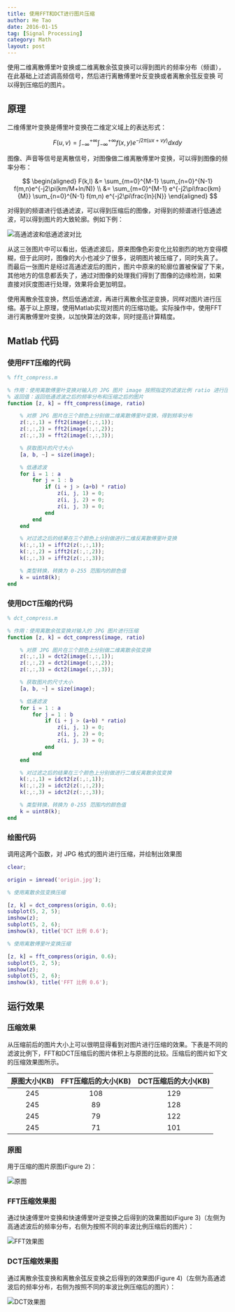 ```yaml
---
title: 使用FFT和DCT进行图片压缩
author: He Tao
date: 2016-01-15
tag: [Signal Processing]
category: Math
layout: post
---
```


使用二维离散傅里叶变换或二维离散余弦变换可以得到图片的频率分布（频谱），在此基础上过滤调高频信号，然后进行离散傅里叶反变换或者离散余弦反变换
可以得到压缩后的图片。

<!--more-->

原理
----

二维傅里叶变换是傅里叶变换在二维定义域上的表达形式：

$$ F(u,v) = \int_{-\infty}^{+\infty} \int_{-\infty}^{+\infty} f(x,y)e^{-j2\pi(ux+vy)} dx dy $$

图像、声音等信号是离散信号，对图像做二维离散傅里叶变换，可以得到图像的频率分布：

$$ \begin{aligned}
F(k,l) &= \sum_{m=0}^{M-1} \sum_{n=0}^{N-1} f(m,n)e^{-j2\pi(km/M+ln/N)} \\
       &= \sum_{m=0}^{M-1} e^{-j2\pi\frac{km}{M}} \sum_{n=0}^{N-1} f(m,n) e^{-j2\pi\frac{ln}{N}}
\end{aligned} $$

对得到的频谱进行低通滤波，可以得到压缩后的图像，对得到的频谱进行低通滤波，可以得到图片的大致轮廓。例如下例：

![高通滤波和低通滤波对比][1]

从这三张图片中可以看出，低通滤波后，原来图像色彩变化比较剧烈的地方变得模糊，但于此同时，图像的大小也减少了很多，说明图片被压缩了，同时失真了。
而最后一张图片是经过高通滤波后的图片，图片中原来的轮廓位置被保留了下来，其他地方的信息都丢失了，通过对图像的处理我们得到了图像的边缘检测，如果
直接对灰度图进行处理，效果将会更加明显。

使用离散余弦变换，然后低通滤波，再进行离散余弦逆变换，同样对图片进行压缩。基于以上原理，使用Matlab实现对图片的压缩功能。实际操作中，使用FFT
进行离散傅里叶变换，以加快算法的效率，同时提高计算精度。

Matlab 代码
----------

### 使用FFT压缩的代码

~~~matlab
% fft_compress.m

% 作用：使用离散傅里叶变换对输入的 JPG 图片 image 按照指定的滤波比例 ratio 进行压缩
% 返回值：返回低通滤波之后的频率分布和压缩之后的图片
function [z, k] = fft_compress(image, ratio)

    % 对原 JPG 图片在三个颜色上分别做二维离散傅里叶变换，得到频率分布
    z(:,:,1) = fft2(image(:,:,1));
    z(:,:,2) = fft2(image(:,:,2));
    z(:,:,3) = fft2(image(:,:,3));

    % 获取图片的尺寸大小
    [a, b, ~] = size(image);

    % 低通滤波
    for i = 1 : a
        for j = 1 : b
            if (i + j > (a+b) * ratio)
                z(i, j, 1) = 0;
                z(i, j, 2) = 0;
                z(i, j, 3) = 0;
            end
        end
    end

    % 对过滤之后的结果在三个颜色上分别做进行二维反离散傅里叶变换
    k(:,:,1) = ifft2(z(:,:,1));
    k(:,:,2) = ifft2(z(:,:,2));
    k(:,:,3) = ifft2(z(:,:,3));

    % 类型转换，转换为 0-255 范围内的颜色值
    k = uint8(k);
end
~~~

### 使用DCT压缩的代码

~~~matlab
% dct_compress.m

% 作用：使用离散余弦变换对输入的 JPG 图片进行压缩
function [z, k] = dct_compress(image, ratio)

    % 对原 JPG 图片在三个颜色上分别做二维离散余弦变换
    z(:,:,1) = dct2(image(:,:,1));
    z(:,:,2) = dct2(image(:,:,2));
    z(:,:,3) = dct2(image(:,:,3));

    % 获取图片的尺寸大小
    [a, b, ~] = size(image);

    % 低通滤波
    for i = 1 : a
        for j = 1 : b
            if (i + j > (a+b) * ratio)
                z(i, j, 1) = 0;
                z(i, j, 2) = 0;
                z(i, j, 3) = 0;
            end
        end
    end

    % 对过滤之后的结果在三个颜色上分别做进行二维反离散余弦变换
    k(:,:,1) = idct2(z(:,:,1));
    k(:,:,2) = idct2(z(:,:,2));
    k(:,:,3) = idct2(z(:,:,3));

    % 类型转换，转换为 0-255 范围内的颜色值
    k = uint8(k);
end
~~~

### 绘图代码

调用这两个函数，对 JPG 格式的图片进行压缩，并绘制出效果图

~~~matlab
clear;

origin = imread('origin.jpg');

% 使用离散余弦变换压缩

[z, k] = dct_compress(origin, 0.6);
subplot(5, 2, 5);
imshow(z);
subplot(5, 2, 6);
imshow(k), title('DCT 比例 0.6');

% 使用离散傅里叶变换压缩

[z, k] = fft_compress(origin, 0.6);
subplot(5, 2, 5);
imshow(z);
subplot(5, 2, 6);
imshow(k), title('FFT 比例 0.6');
~~~

运行效果
------

### 压缩效果

从压缩前后的图片大小上可以很明显得看到对图片进行压缩的效果。下表是不同的滤波比例下，FFT和DCT压缩后的图片体积上与原图的比较。压缩后的图片如下文
的压缩效果图所示。

| 原图大小(KB)      | FFT压缩后的大小(KB)    | DCT压缩后的大小(KB) |
|:----------------:|:-------------------:|:-----------------:|
| 245              | 108                 | 129               |
| 245              | 89                  | 128               |
| 245              | 79                  | 122               |
| 245              | 71                  | 101               |

### 原图

用于压缩的图片原图(Figure 2)：

![原图][2]

### FFT压缩效果图

通过快速傅里叶变换和快速傅里叶逆变换之后得到的效果图如(Figure 3)（左侧为高通滤波后的频率分布，右侧为按照不同的率波比例压缩后的图片）：

![FFT效果图][3]

### DCT压缩效果图

通过离散余弦变换和离散余弦反变换之后得到的效果图(Figure 4)（左侧为高通滤波后的频率分布，右侧为按照不同的率波比例压缩后的图片）：

![DCT效果图][4]

<!--links-->

[1]: {{site.url}}/resource/image_compress/fft_edge.jpg
[2]: {{site.url}}/resource/image_compress/origin.jpg
[3]: {{site.url}}/resource/image_compress/fft_result.jpg
[4]: {{site.url}}/resource/image_compress/dct_result.jpg

